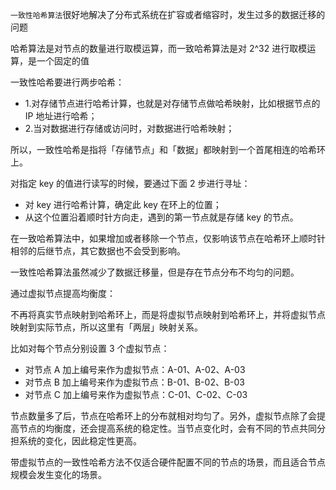 `一致性哈希算法`很好地解决了分布式系统在扩容或者缩容时，发生过多的数据迁移的问题

哈希算法是对节点的数量进行取模运算，而一致哈希算法是对 2^32 进行取模运算，是一个固定的值

一致性哈希要进行两步哈希：

- 1.对存储节点进行哈希计算，也就是对存储节点做哈希映射，比如根据节点的 IP 地址进行哈希；
- 2.当对数据进行存储或访问时，对数据进行哈希映射；
  
所以，一致性哈希是指将「存储节点」和「数据」都映射到一个首尾相连的哈希环上。

对指定 key 的值进行读写的时候，要通过下面 2 步进行寻址：

- 对 key 进行哈希计算，确定此 key 在环上的位置；
- 从这个位置沿着顺时针方向走，遇到的第一节点就是存储 key 的节点。

在一致哈希算法中，如果增加或者移除一个节点，仅影响该节点在哈希环上顺时针相邻的后继节点，其它数据也不会受到影响。

一致性哈希算法虽然减少了数据迁移量，但是存在节点分布不均匀的问题。

通过虚拟节点提高均衡度：

不再将真实节点映射到哈希环上，而是将虚拟节点映射到哈希环上，并将虚拟节点映射到实际节点，所以这里有「两层」映射关系。

比如对每个节点分别设置 3 个虚拟节点：

- 对节点 A 加上编号来作为虚拟节点：A-01、A-02、A-03
- 对节点 B 加上编号来作为虚拟节点：B-01、B-02、B-03
- 对节点 C 加上编号来作为虚拟节点：C-01、C-02、C-03

节点数量多了后，节点在哈希环上的分布就相对均匀了。另外，虚拟节点除了会提高节点的均衡度，还会提高系统的稳定性。当节点变化时，会有不同的节点共同分担系统的变化，因此稳定性更高。

带虚拟节点的一致性哈希方法不仅适合硬件配置不同的节点的场景，而且适合节点规模会发生变化的场景。